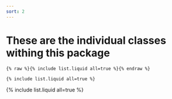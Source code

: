 ```yaml
---
sort: 2
---
```


# These are the individual classes withing this package

```
{% raw %}{% include list.liquid all=true %}{% endraw %}

{% include list.liquid all=true %}
```

{% include list.liquid all=true %}
